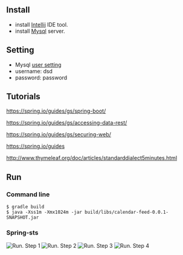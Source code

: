 ## Install

- install [Intellij](https://www.jetbrains.com/idea/) IDE tool.
- install [Mysql](https://dev.mysql.com/downloads/mysql/) server.

## Setting

- Mysql [user setting](http://dev.mysql.com/doc/refman/5.7/en/adding-users.html)
- username: dsd
- password: password

## Tutorials
https://spring.io/guides/gs/spring-boot/

https://spring.io/guides/gs/accessing-data-rest/

https://spring.io/guides/gs/securing-web/

https://spring.io/guides

http://www.thymeleaf.org/doc/articles/standarddialect5minutes.html

## Run
### Command line
```
$ gradle build
$ java -Xss1m -Xmx1024m -jar build/libs/calendar-feed-0.0.1-SNAPSHOT.jar
```

### Spring-sts
![Run. Step 1](https://github.com/kty1965/calendar-feed/blob/master/images/1.png)
![Run. Step 2](https://github.com/kty1965/calendar-feed/blob/master/images/2.png)
![Run. Step 3](https://github.com/kty1965/calendar-feed/blob/master/images/3.png)
![Run. Step 4](https://github.com/kty1965/calendar-feed/blob/master/images/4.png)
